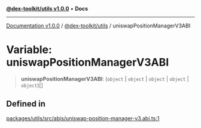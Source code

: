 [**@dex-toolkit/utils v1.0.0**](../README.md) • **Docs**

***

[Documentation v1.0.0](../../../packages.md) / [@dex-toolkit/utils](../README.md) / uniswapPositionManagerV3ABI

# Variable: uniswapPositionManagerV3ABI

> **uniswapPositionManagerV3ABI**: (`object` \| `object` \| `object` \| `object` \| `object`)[]

## Defined in

[packages/utils/src/abis/uniswap-position-manager-v3.abi.ts:1](https://github.com/niZmosis/dex-toolkit/blob/3d8b41b44787b30fbea5de3ab4737662ffb61bc8/packages/utils/src/abis/uniswap-position-manager-v3.abi.ts#L1)
